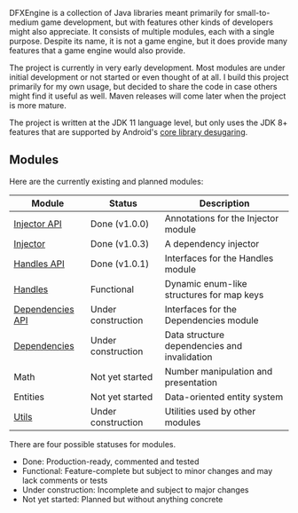 DFXEngine is a collection of Java libraries meant primarily for small-to-medium game 
development, but with features other kinds of developers might also appreciate. It
consists of multiple modules, each with a single purpose. Despite its name, it is not
a game engine, but it does provide many features that a game engine would also provide.

The project is currently in very early development. Most modules are under initial
development or not started or even thought of at all. I build this project primarily
for my own usage, but decided to share the code in case others might find it useful
as well. Maven releases will come later when the project is more mature.

The project is written at the JDK 11 language level, but only uses the JDK 8+ features
that are supported by Android's 
[core library desugaring](https://developer.android.com/studio/write/java8-support).

## Modules

Here are the currently existing and planned modules:

| Module                               | Status             | Description                                  |
|--------------------------------------|--------------------|----------------------------------------------|
| [Injector API](injector-api)         | Done (v1.0.0)      | Annotations for the Injector module          |
| [Injector](injector)                 | Done (v1.0.3)      | A dependency injector                        |
| [Handles API](handles-api)           | Done (v1.0.1)      | Interfaces for the Handles module            |
| [Handles](handles)                   | Functional         | Dynamic enum-like structures for map keys    |
| [Dependencies API](dependencies-api) | Under construction | Interfaces for the Dependencies module       |
| [Dependencies](dependencies)         | Under construction | Data structure dependencies and invalidation |
| Math                                 | Not yet started    | Number manipulation and presentation         |
| Entities                             | Not yet started    | Data-oriented entity system                  |
| [Utils](utils)                       | Under construction | Utilities used by other modules              |

There are four possible statuses for modules.

 - Done: Production-ready, commented and tested
 - Functional: Feature-complete but subject to minor changes and may lack comments or 
tests
 - Under construction: Incomplete and subject to major changes
 - Not yet started: Planned but without anything concrete


